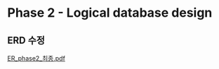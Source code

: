 # Phase 2 - Logical database design
## ERD 수정
[ER_phase2_최종.pdf](https://github.com/sapiens2000/DB_3_TEAM_PROJECT/files/7613732/ER_phase2_.pdf)
